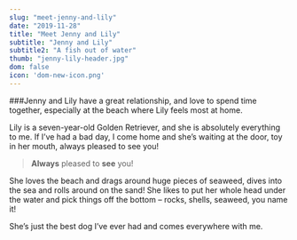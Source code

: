 ```yaml
---
slug: "meet-jenny-and-lily"
date: "2019-11-28"
title: "Meet Jenny and Lily"
subtitle: "Jenny and Lily"
subtitle2: "A fish out of water"
thumb: "jenny-lily-header.jpg"
dom: false
icon: 'dom-new-icon.png'
---
```


###Jenny and Lily have a great relationship, and love to spend time together, especially at the beach where Lily feels most at home. 

Lily is a seven-year-old Golden Retriever, and she is absolutely everything to me. If I’ve had a bad day, I come home and she’s waiting at the door, toy in her mouth, always pleased to see you! 

> **Always** pleased to **see** you!

She loves the beach and drags around huge pieces of seaweed, dives into the sea and rolls around on the sand! She likes to put her whole head under the water and pick things off the bottom – rocks, shells, seaweed, you name it! 

She’s just the best dog I’ve ever had and comes everywhere with me. 
